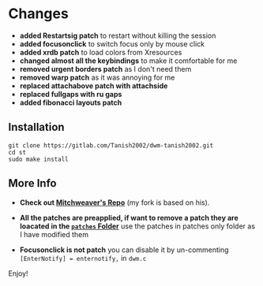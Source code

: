 # Changes

+ **added Restartsig patch** to restart without killing the session
+ **added focusonclick** to switch focus only by mouse click
+ **added xrdb patch** to load colors from Xresources
+ **changed almost all the keybindings** to make it comfortable for me
+ **removed urgent borders patch** as I don't need them
+ **removed warp patch** as it was annoying for me
+ **replaced attachabove patch with attachside**
+ **replaced fullgaps with ru gaps**
+ **added fibonacci layouts patch**

## Installation 

```
git clone https://gitlab.com/Tanish2002/dwm-tanish2002.git
cd st
sudo make install
```


## More Info

+ **Check out [Mitchweaver's Repo](https://github.com/mitchweaver/suckless/tree/master/dwm)** (my fork is based on his).

+ **All the patches are preapplied, if want to remove a patch they are loacated in the [`patches` Folder](patches)** use the patches in patches only folder
as I have modified them

+ **Focusonclick is not patch** you can disable it by un-commenting `[EnterNotify] = enternotify,` in `dwm.c`

Enjoy!


